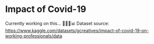 # Impact of Covid-19

Currently working on this... 👩🏼‍💻📊
Dataset source: https://www.kaggle.com/datasets/gcreatives/impact-of-covid-19-on-working-professionals/data
